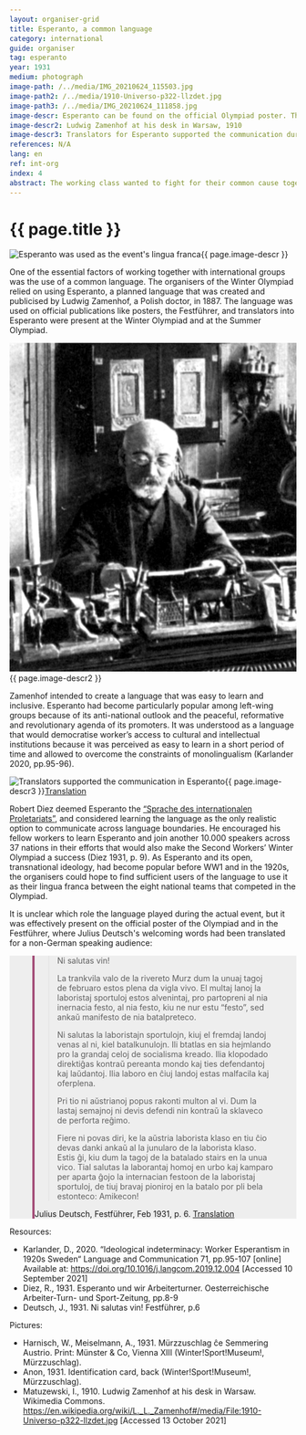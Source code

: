 ```yaml
---
layout: organiser-grid
title: Esperanto, a common language
category: international
guide: organiser
tag: esperanto
year: 1931
medium: photograph
image-path: /../media/IMG_20210624_115503.jpg
image-path2: /../media/1910-Universo-p322-llzdet.jpg
image-path3: /../media/IMG_20210624_111858.jpg
image-descr: Esperanto can be found on the official Olympiad poster. The language was chosen as the event's lingua franca
image-descr2: Ludwig Zamenhof at his desk in Warsaw, 1910
image-descr3: Translators for Esperanto supported the communication during the Winter and Summer Olympiad. They received identity cards that granted them access to train stations, venues, etc.
references: N/A
lang: en
ref: int-org
index: 4
abstract: The working class wanted to fight for their common cause together with their brothers and sisters from abroad. At the time, very few members of the working class only know their native language. It was decided to use the planned language Esperanto to support transnational communication.
---
```

<body>
    <div class="infotext">
        <h1  id="title">{{ page.title }}</h1>
        <div class="grid-item" id="exhibit-image"><img src="/../media/IMG_20210624_115503.jpg" class="img-fluid" alt="Esperanto was used as the event's lingua franca">{{ page.image-descr }}</div>
        <p>One of the essential factors of working together with international groups was the use of a common language. The organisers of the Winter Olympiad relied on using Esperanto, a planned language that was created and publicised by Ludwig Zamenhof, a Polish doctor, in 1887. The language was used on official publications like posters, the <span class="source">Festführer</span>, and translators into Esperanto were present at the Winter Olympiad and at the Summer Olympiad.</p>
        <div class="grid-item" id="exhibit-image"><img src="/../media/1910-Universo-p322-llzdet.jpg" class="img-fluid" alt="Ludwig Zamenhof at his desk in Warsaw, 1910">{{ page.image-descr2 }}</div>
        <p>Zamenhof intended to create a language that was easy to learn and inclusive. Esperanto had become particularly popular among left-wing groups because of its anti-national outlook and the peaceful, reformative and revolutionary agenda of its promoters. It was understood as a language that would democratise worker’s access to cultural and intellectual institutions because it was perceived as easy to learn in a short period of time and allowed to overcome the constraints of monolingualism (Karlander 2020, pp.95-96).</p>
        <div class="grid-item" id="exhibit-image"><img src="/../media/IMG_20210624_111858.jpg" class="img-fluid" alt="Translators supported the communication in Esperanto">{{ page.image-descr3 }}<a href="#" class="translation" data-toggle="tooltip" title="In the period from 18h July to 18th August 1931, the card holder is entitled to enter the waiting rooms and the platform at the station for the purpose of interpreting (Esperanto) for participants in the 2nd Workers' Olympiad in Vienna in the same way as the holder of a valid ticket. General Directorate of the Austrian Federal Railways.">Translation</a></div>        
        <p>Robert Diez deemed Esperanto the <a href="#" class="translation" data-toggle="tooltip" title="language of the international proletariat"> “Sprache des internationalen Proletariats”</a>, and considered learning the language as the only realistic option to communicate across language boundaries. He encouraged his fellow workers to learn Esperanto and join another 10.000 speakers across 37 nations in their efforts that would also make the Second Workers’ Winter Olympiad a success (Diez 1931, p. 9). As Esperanto and its open, transnational ideology, had become popular before WW1 and in the 1920s, the organisers could hope to find sufficient users of the language to use it as their lingua franca between the eight national teams that competed in the Olympiad.</p>
        <p>It is unclear which role the language played during the actual event, but it was effectively present on the official poster of the Olympiad and in the Festführer, where Julius Deutsch's welcoming words had been translated for a non-German speaking audience:</p>
    <section class="vh-50" style="background-color: #eee;">
        <div class="container py-sm-5 h-50">
         <div class="row d-flex align-items-center h-20">
           <div class="col col-md-9 mb-3 mb-md-1" id="style3">
            <figure class="bg-white p-3 rounded" style="border-left: .25rem solid #a34e78;">
                <blockquote class="blockquote pb-2">
                    <p class="inlinequote">
                        <p>Ni salutas vin!</p>
                        <p>La trankvila valo de la rivereto Murz dum la unuaj tagoj de februaro estos plena da vigla vivo. El multaj lanoj la laboristaj sportuloj estos alvenintaj, pro partopreni al nia inernacia festo, al nia festo, kiu ne nur estu “festo”, sed ankaŭ manifesto de nia batalpreteco.</p>
                        <p>Ni salutas la laboristajn sportulojn, kiuj el fremdaj landoj venas al ni, kiel batalkunulojn. Ili btatlas en sia hejmlando pro la grandaj celoj de socialisma kreado. Ilia klopodado direktiĝas     kontraŭ pereanta mondo kaj ties defendantoj kaj laŭdantoj. Ilia laboro en ĉiuj landoj estas malfacila kaj oferplena.</p>
                        <p>Pri tio ni aŭstrianoj popus rakonti multon al vi. Dum la lastaj semajnoj ni devis defendi nin kontraŭ la sklaveco de perforta reĝimo.</p>
                        <p>Fiere ni povas diri, ke la aŭstria laborista klaso en tiu ĉio devas danki ankaŭ al la junularo de la laborista klaso. Estis ĝi, kiu dum la tagoj de la batalado stairs en la unua vico. Tial salutas la laborantaj homoj en urbo kaj kamparo per aparta ĝojo la internacian festoon de la laboristaj sportuloj, de tiuj bravaj pioniroj en la batalo por pli bela estonteco: Amikecon!</p>
                    </p>
                </blockquote>
                <figcaption class="blockquote-footer mb-0 font-italic">
                <span class="source">Julius Deutsch, Festführer</span>, Feb 1931, p. 6. <a href="#" class="translation" data-toggle="tooltip" title="We greet you! The quiet valley of the Mürz will be lively in the first days of February. From many countries, workers' athletes will rush to take part in our international festival, a festival that not only wants to be a 'feast', but also a fierce rally. We greet the workers' athletes who come to us from foreign countries as comrades-in-struggle. They are waging a struggle in their homeland for the great goals of socialist becoming. Their aspiration is directed against a sinking world and its knocking fencers; their beginning is difficult and sacrificial in all countries. We Austrians know how to sing a song about it. In recent weeks, we have had to defend ourselves against a narrow-minded, dogged opponent. We had to defend democracy with all our might against fascism, the right to life of a free people against the bondage of arbitrary rule. We can proudly point out that Austria's working class has performed honorably in this struggle. Their flags fly brightly over the cities and industrial districts of our country. The brute force of the fascists could not harm them. Democracy owes the fact that this happened above all to the youth of the working class. It was she who came first in the days of struggle. That is why the working people in town and country greet with special joy the international festival of the workers' athletes, these brave pioneers in the struggle for a more beautiful future: friendship!">Translation</a>
                </figcaption>
            </figure>
           </div>
          </div>
        </div>
    </section>
        <div class="resources">
            <div class="resource-title">Resources:</div>
                <ul>
                    <li>Karlander, D., 2020. “Ideological indeterminacy: Worker Esperantism in 1920s Sweden“ <span id="source">Language and Communication</span> 71, pp.95-107 [online] Available at: <a href="https://doi.org/10.1016/j.langcom.2019.12.004">https://doi.org/10.1016/j.langcom.2019.12.004</a> [Accessed 10 September 2021]</li>
                    <li>Diez, R., 1931. Esperanto und wir Arbeiterturner. <span id="source">Oesterreichische Arbeiter-Turn- und Sport-Zeitung</span>, pp.8-9</li>
                    <li>Deutsch, J., 1931. Ni salutas vin! <span id="source">Festführer</span>, p.6</li>
                </ul>
            <div class="resource-title">Pictures:</div>
                <ul>
                    <li>Harnisch, W., Meiselmann, A., 1931. Mürzzuschlag ĉe Semmering Austrio. Print: Münster & Co, Vienna XIII (Winter!Sport!Museum!, Mürzzuschlag).</li> 
                    <li>Anon, 1931. Identification card, back (Winter!Sport!Museum!, Mürzzuschlag).</li>
                    <li>Matuzewski, I., 1910. Ludwig Zamenhof at his desk in Warsaw. <span id="source">Wikimedia Commons</span>. <a href="https://en.wikipedia.org/wiki/L._L._Zamenhof#/media/File:1910-Universo-p322-llzdet.jpg">https://en.wikipedia.org/wiki/L._L._Zamenhof#/media/File:1910-Universo-p322-llzdet.jpg</a> [Accessed 13 October 2021]</li>
                </ul>
        </div>
    </div>
</body>        
